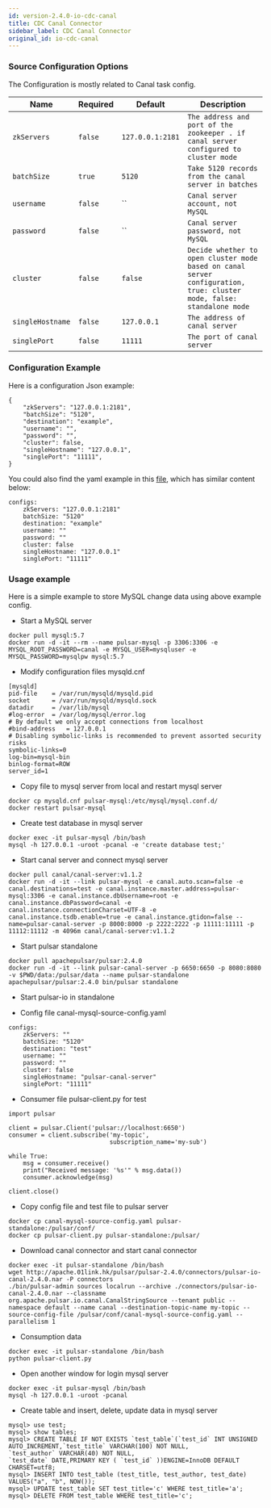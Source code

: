 ```yaml
---
id: version-2.4.0-io-cdc-canal
title: CDC Canal Connector
sidebar_label: CDC Canal Connector
original_id: io-cdc-canal
---
```


### Source Configuration Options

The Configuration is mostly related to Canal task config.

| Name | Required | Default | Description |
|------|----------|---------|-------------|
| `zkServers` | `false` | `127.0.0.1:2181` | `The address and port of the zookeeper . if canal server configured to cluster mode` |
| `batchSize` | `true` | `5120` | `Take 5120 records from the canal server in batches` |
| `username` | `false` | `` | `Canal server account, not MySQL` |
| `password` | `false` | `` | `Canal server password, not MySQL` |
| `cluster` | `false` | `false` | `Decide whether to open cluster mode based on canal server configuration, true: cluster mode, false: standalone mode` |
| `singleHostname` | `false` | `127.0.0.1` | `The address of canal server` |
| `singlePort` | `false` | `11111` | `The port of canal server` |


### Configuration Example

Here is a configuration Json example:

```$json
{
    "zkServers": "127.0.0.1:2181",
    "batchSize": "5120",
    "destination": "example",
    "username": "",
    "password": "",
    "cluster": false,
    "singleHostname": "127.0.0.1",
    "singlePort": "11111",
}
```
You could also find the yaml example in this [file](https://github.com/apache/pulsar/blob/master/pulsar-io/canal/src/main/resources/canal-mysql-source-config.yaml), which has similar content below:

```$yaml
configs:
    zkServers: "127.0.0.1:2181"
    batchSize: "5120"
    destination: "example"
    username: ""
    password: ""
    cluster: false
    singleHostname: "127.0.0.1"
    singlePort: "11111"
```

### Usage example

Here is a simple example to store MySQL change data using above example config.

- Start a MySQL server

```$bash
docker pull mysql:5.7
docker run -d -it --rm --name pulsar-mysql -p 3306:3306 -e MYSQL_ROOT_PASSWORD=canal -e MYSQL_USER=mysqluser -e MYSQL_PASSWORD=mysqlpw mysql:5.7
```
- Modify configuration files mysqld.cnf

```
[mysqld]
pid-file    = /var/run/mysqld/mysqld.pid
socket      = /var/run/mysqld/mysqld.sock
datadir     = /var/lib/mysql
#log-error  = /var/log/mysql/error.log
# By default we only accept connections from localhost
#bind-address   = 127.0.0.1
# Disabling symbolic-links is recommended to prevent assorted security risks
symbolic-links=0
log-bin=mysql-bin
binlog-format=ROW
server_id=1
```

- Copy file to mysql server from local and restart mysql server
```$bash
docker cp mysqld.cnf pulsar-mysql:/etc/mysql/mysql.conf.d/
docker restart pulsar-mysql
```

- Create test database in mysql server
```$bash
docker exec -it pulsar-mysql /bin/bash
mysql -h 127.0.0.1 -uroot -pcanal -e 'create database test;'
```

- Start canal server and connect mysql server

```
docker pull canal/canal-server:v1.1.2
docker run -d -it --link pulsar-mysql -e canal.auto.scan=false -e canal.destinations=test -e canal.instance.master.address=pulsar-mysql:3306 -e canal.instance.dbUsername=root -e canal.instance.dbPassword=canal -e canal.instance.connectionCharset=UTF-8 -e canal.instance.tsdb.enable=true -e canal.instance.gtidon=false --name=pulsar-canal-server -p 8000:8000 -p 2222:2222 -p 11111:11111 -p 11112:11112 -m 4096m canal/canal-server:v1.1.2
```

- Start pulsar standalone

```$bash
docker pull apachepulsar/pulsar:2.4.0
docker run -d -it --link pulsar-canal-server -p 6650:6650 -p 8080:8080 -v $PWD/data:/pulsar/data --name pulsar-standalone apachepulsar/pulsar:2.4.0 bin/pulsar standalone
```

- Start pulsar-io in standalone

- Config file canal-mysql-source-config.yaml

```$yaml
configs:
    zkServers: ""
    batchSize: "5120"
    destination: "test"
    username: ""
    password: ""
    cluster: false
    singleHostname: "pulsar-canal-server"
    singlePort: "11111"
```
- Consumer file pulsar-client.py for test
```
import pulsar

client = pulsar.Client('pulsar://localhost:6650')
consumer = client.subscribe('my-topic',
                            subscription_name='my-sub')

while True:
    msg = consumer.receive()
    print("Received message: '%s'" % msg.data())
    consumer.acknowledge(msg)

client.close()
```

- Copy config file and test file to pulsar server

```$bash
docker cp canal-mysql-source-config.yaml pulsar-standalone:/pulsar/conf/
docker cp pulsar-client.py pulsar-standalone:/pulsar/
```

- Download canal connector and start canal connector
```$bash
docker exec -it pulsar-standalone /bin/bash
wget http://apache.01link.hk/pulsar/pulsar-2.4.0/connectors/pulsar-io-canal-2.4.0.nar -P connectors
./bin/pulsar-admin sources localrun --archive ./connectors/pulsar-io-canal-2.4.0.nar --classname org.apache.pulsar.io.canal.CanalStringSource --tenant public --namespace default --name canal --destination-topic-name my-topic --source-config-file /pulsar/conf/canal-mysql-source-config.yaml --parallelism 1
```

- Consumption data 

```$bash
docker exec -it pulsar-standalone /bin/bash
python pulsar-client.py
```

- Open another window for login mysql server

```$bash
docker exec -it pulsar-mysql /bin/bash
mysql -h 127.0.0.1 -uroot -pcanal
```
- Create table and insert, delete, update data in mysql server
```
mysql> use test;
mysql> show tables;
mysql> CREATE TABLE IF NOT EXISTS `test_table`(`test_id` INT UNSIGNED AUTO_INCREMENT,`test_title` VARCHAR(100) NOT NULL,
`test_author` VARCHAR(40) NOT NULL,
`test_date` DATE,PRIMARY KEY ( `test_id` ))ENGINE=InnoDB DEFAULT CHARSET=utf8;
mysql> INSERT INTO test_table (test_title, test_author, test_date) VALUES("a", "b", NOW());
mysql> UPDATE test_table SET test_title='c' WHERE test_title='a';
mysql> DELETE FROM test_table WHERE test_title='c';
```

